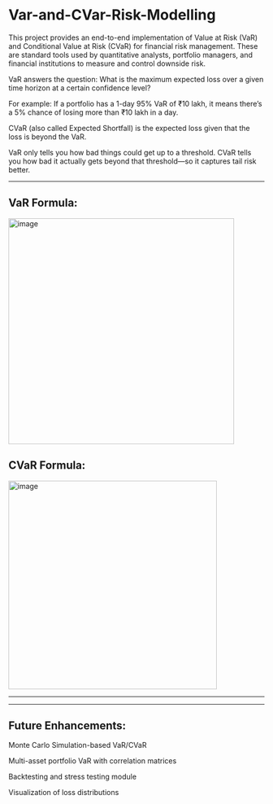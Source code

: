 # Var-and-CVar-Risk-Modelling

This project provides an end-to-end implementation of Value at Risk (VaR) and Conditional Value at Risk (CVaR) for financial risk management. These are standard tools used by quantitative analysts, portfolio managers, and financial institutions to measure and control downside risk.

VaR answers the question: What is the maximum expected loss over a given time horizon at a certain confidence level?

For example: If a portfolio has a 1-day 95% VaR of ₹10 lakh, it means there’s a 5% chance of losing more than ₹10 lakh in a day.

CVaR (also called Expected Shortfall) is the expected loss given that the loss is beyond the VaR.

VaR only tells you how bad things could get up to a threshold. CVaR tells you how bad it actually gets beyond that threshold—so it captures tail risk better.

-------

VaR Formula:
----
<img width="444" alt="image" src="https://github.com/user-attachments/assets/a8ed6117-e578-437f-8146-a6a859304a26" />


CVaR Formula:
------
<img width="410" alt="image" src="https://github.com/user-attachments/assets/9e3e6b7b-288d-42f1-a8ca-cda843b74756" />

------------



---------
Future Enhancements:
----
  Monte Carlo Simulation-based VaR/CVaR

  Multi-asset portfolio VaR with correlation matrices

  Backtesting and stress testing module

  Visualization of loss distributions
